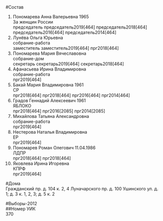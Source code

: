 #Состав  
1. Пономарева Анна Валерьевна 1965  
    За женщин России  
    председатель председатель2019[464] председатель2018[464] председатель2016[464] председатель2014[464]  
2. Лунёва Ольга Юрьевна  
    собрание-работа  
    заместитель заместитель2019[464] прг2018[464]  
3. Пономарева Мария Вячеславовна  
    собрание-дом  
    секретарь секретарь2019[464] секретарь2018[464]  
4. Афанасьева Ирина Владимировна  
    собрание-работа  
    прг2019[464]  
5. Бакай Мария Владимировна 1961  
    СР  
    прг2018[464] прг2018[464] прг2016[464] прг2014[464]  
6. Градов Геннадий Алексеевич 1961  
    ЯБЛОКО  
    прг2018[464] прг2016[2085] прг2014[2085]  
7. Михайлова Татьяна Александровна  
    собрание-работа  
    прг2019[464]  
8. Нестерова Наталья Владимировна  
    ЕР  
    прг2019[464]  
9. Пономарев Роман Олегович 11.04.1986  
    ЛДПР  
    прг2018[464] прг2018[464]  
10. Яковлева Ирина Игоревна  
    КПРФ  
    прг2019[464]  
  
#Дома  
Гражданский пр. д. 104 к. 2, 4 Луначарского пр. д. 100 Ушинского ул. д. 1; д. 3 к. 1, 2, 3; д. 5 к. 2  
  
#Выборы-2012  
##Номер УИК  
370  
